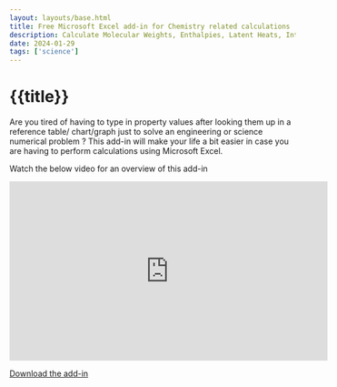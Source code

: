 ```yaml
---
layout: layouts/base.html
title: Free Microsoft Excel add-in for Chemistry related calculations
description: Calculate Molecular Weights, Enthalpies, Latent Heats, Internal Energy changes and more with this free add-in for Microsoft Excel
date: 2024-01-29
tags: ['science']
---
```


# {{title}}

Are you tired of having to type in property values after looking them up in a reference table/ chart/graph just to solve an engineering or science numerical problem ?
This add-in will make your life a bit easier in case you are having to perform calculations using Microsoft Excel.

Watch the below video for an overview of this add-in

<iframe width="560" height="315" src="https://www.youtube.com/embed/SFXkGLy0Hhw?si=G3zEU3pw2nPqGrsS" title="YouTube video player" frameborder="0" allow="accelerometer; autoplay; clipboard-write; encrypted-media; gyroscope; picture-in-picture; web-share" allowfullscreen></iframe>

[Download the add-in](https://web.engr.uky.edu/~silverdl/apex.html)
